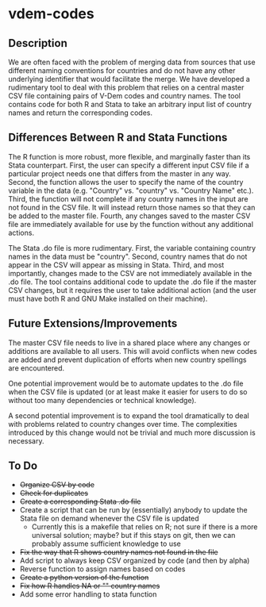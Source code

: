 # vdem-codes

## Description
We are often faced with the problem of merging data from sources that use different naming conventions for countries and do not have any other underlying identifier that would facilitate the merge. We have developed a rudimentary tool to deal with this problem that relies on a central master CSV file containing pairs of V-Dem codes and country names. The tool contains code for both R and Stata to take an arbitrary input list of country names and return the corresponding codes.

## Differences Between R and Stata Functions
The R function is more robust, more flexible, and marginally faster than its Stata counterpart. First, the user can specify a different input CSV file if a particular project needs one that differs from the master in any way. Second, the function allows the user to specify the name of the country variable in the data (e.g. "Country" vs. "country" vs. "Country Name" etc.). Third, the function will not complete if any country names in the input are not found in the CSV file. It will instead return those names so that they can be added to the master file. Fourth, any changes saved to the master CSV file are immediately available for use by the function without any additional actions.

The Stata .do file is more rudimentary. First, the variable containing country names in the data must be "country". Second, country names that do not appear in the CSV will appear as missing in Stata. Third, and most importantly, changes made to the CSV are not immediately available in the .do file. The tool contains additional code to update the .do file if the master CSV changes, but it requires the user to take additional action (and the user must have both R and GNU Make installed on their machine).

## Future Extensions/Improvements
The master CSV file needs to live in a shared place where any changes or additions are available to all users. This will avoid conflicts when new codes are added and prevent duplication of efforts when new country spellings are encountered.

One potential improvement would be to automate updates to the .do file when the CSV file is updated (or at least make it easier for users to do so without too many dependencies or technical knowledge).

A second potential improvement is to expand the tool dramatically to deal with problems related to country changes over time. The complexities introduced by this change would not be trivial and much more discussion is necessary.


## To Do
* ~~Organize CSV by code~~
* ~~Check for duplicates~~
* ~~Create a corresponding Stata .do file~~
* Create a script that can be run by (essentially) anybody to update the Stata file on demand whenever the CSV file is updated
    + Currently this is a makefile that relies on R; not sure if there is a more universal solution; maybe? but if this stays on git, then we can probably assume sufficient knowledge to use
* ~~Fix the way that R shows country names not found in the file~~
* Add script to always keep CSV organized by code (and then by alpha)
* Reverse function to assign names based on codes
* ~~Create a python version of the function~~
* ~~Fix how R handles NA or "" country names~~
* Add some error handling to stata function 
